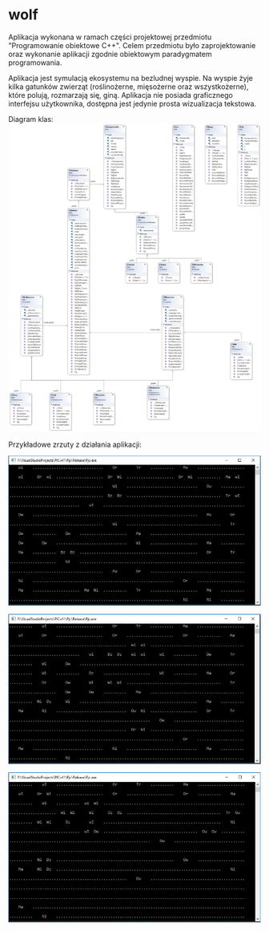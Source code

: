 # wolf
Aplikacja wykonana w ramach części projektowej przedmiotu "Programowanie obiektowe C++". Celem przedmiotu było zaprojektowanie oraz wykonanie aplikacji zgodnie obiektowym paradygmatem programowania.

Aplikacja jest symulacją ekosystemu na bezludnej wyspie. Na wyspie żyje kilka gatunków zwierząt (roślinożerne, mięsożerne oraz wszystkożerne), które polują, rozmarzają się, giną. Aplikacja nie posiada graficznego interfejsu użytkownika, dostępna jest jedynie prosta wizualizacja tekstowa.

Diagram klas:
![alt text](
        https://github.com/wrobel94/wolf/blob/master/ClassDiagram.png
      )

Przykładowe zrzuty z działania aplikacji:

![alt text](
        https://github.com/wrobel94/wolf/blob/master/1.JPG
      )

![alt text](
        https://github.com/wrobel94/wolf/blob/master/2.JPG
      )
      
![alt text](
        https://github.com/wrobel94/wolf/blob/master/3.JPG
      )

